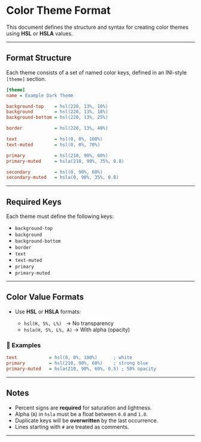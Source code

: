 # Color Theme Format

This document defines the structure and syntax for creating color themes using **HSL** or **HSLA** values.

---

## Format Structure

Each theme consists of a set of named color keys, defined in an INI-style `[theme]` section.

```ini
[theme]
name = Example Dark Theme

background-top    = hsl(220, 13%, 10%)
background        = hsl(220, 13%, 18%)
background-bottom = hsl(220, 13%, 25%)

border            = hsl(220, 13%, 40%)

text              = hsl(0, 0%, 100%)
text-muted        = hsl(0, 0%, 70%)

primary           = hsl(210, 90%, 60%)
primary-muted     = hsla(210, 90%, 35%, 0.8)

secondary         = hsl(0, 90%, 60%)
secondary-muted   = hsla(0, 90%, 35%, 0.8)
```

---

## Required Keys

Each theme must define the following keys:

* `background-top`
* `background`
* `background-bottom`
* `border`
* `text`
* `text-muted`
* `primary`
* `primary-muted`

---

## Color Value Formats

* Use **HSL** or **HSLA** formats:

  * `hsl(H, S%, L%)`   → No transparency
  * `hsla(H, S%, L%, A)` → With alpha (opacity)

### 🧪 Examples

```ini
text            = hsl(0, 0%, 100%)      ; white
primary         = hsl(210, 90%, 60%)    ; strong blue
primary-muted   = hsla(210, 90%, 60%, 0.5) ; 50% opacity
```

---

## Notes

* Percent signs are **required** for saturation and lightness.
* Alpha (`A`) in `hsla` must be a float between `0.0` and `1.0`.
* Duplicate keys will be **overwritten** by the last occurrence.
* Lines starting with `#` are treated as comments.

---